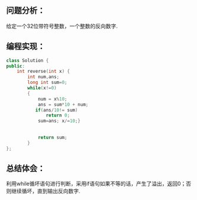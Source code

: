 ## 问题分析：
给定一个32位带符号整数，一个整数的反向数字.
## 编程实现：
```c++
class Solution {
public:
    int reverse(int x) {
        int num,ans;  
        long int sum=0;  
        while(x!=0)  
        {  
            num = x%10;  
            ans = sum*10 + num;  
           if(ans/10!= sum)
               return 0;
            sum=ans; x/=10;}
            
           
            return sum;
        } 
};
```
## 总结体会：
利用while循坏语句进行判断，采用if语句如果不等的话，产生了溢出，返回0；否则继续循坏，直到输出反向数字.